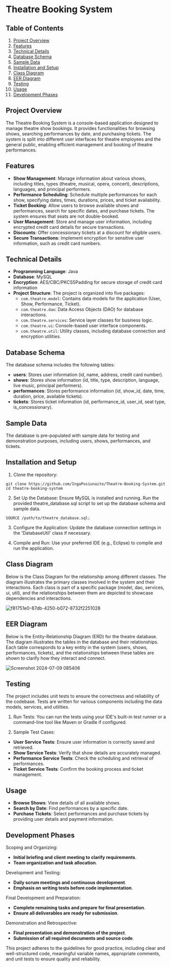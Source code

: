 # Theatre Booking System

## Table of Contents
1. [Project Overview](#project-overview)
2. [Features](#features)
3. [Technical Details](#technical-details)
4. [Database Schema](#database-schema)
5. [Sample Data](#sample-data)
6. [Installation and Setup](#installation-and-setup)
7. [Class Diagram](#class-diagram)
8. [EER Diagram](#eer-diagram)
9. [Testing](#testing)
10. [Usage](#usage)
11. [Development Phases](#development-phases)

## Project Overview
The Theatre Booking System is a console-based application designed to manage theatre show bookings. It provides functionalities for browsing shows, searching performances by date, and purchasing tickets. The system is split into different user interfaces for theatre employees and the general public, enabling efficient management and booking of theatre performances.

## Features

- **Show Management**: Manage information about various shows, including titles, types (theatre, musical, opera, concert), descriptions, languages, and principal performers.
- **Performance Scheduling**: Schedule multiple performances for each show, specifying dates, times, durations, prices, and ticket availability.
- **Ticket Booking**: Allow users to browse available shows and performances, search for specific dates, and purchase tickets. The system ensures that seats are not double-booked.
- **User Management**: Store and manage user information, including encrypted credit card details for secure transactions.
- **Discounts**: Offer concessionary tickets at a discount for eligible users.
- **Secure Transactions**: Implement encryption for sensitive user information, such as credit card numbers.

## Technical Details

- **Programming Language**: Java
- **Database**: MySQL
- **Encryption**: AES/CBC/PKCS5Padding for secure storage of credit card information
- **Project Structure**: The project is organized into five packages:
  - `com.theatre.model`: Contains data models for the application (User, Show, Performance, Ticket).
  - `com.theatre.dao`: Data Access Objects (DAO) for database interactions.
  - `com.theatre.services`: Service layer classes for business logic.
  - `com.theatre.ui`: Console-based user interface components.
  - `com.theatre.util`: Utility classes, including database connection and encryption utilities.

## Database Schema

The database schema includes the following tables:

- **users**: Stores user information (id, name, address, credit card number).
- **shows**: Stores show information (id, title, type, description, language, live music, principal performers).
- **performances**: Stores performance information (id, show_id, date, time, duration, price, available tickets).
- **tickets**: Stores ticket information (id, performance_id, user_id, seat type, is_concessionary).

## Sample Data

The database is pre-populated with sample data for testing and demonstration purposes, including users, shows, performances, and tickets.

## Installation and Setup
1. Clone the repository:

```
git clone https://github.com/IngaPosiunaite/Theatre-Booking-System.git
cd theatre-booking-system
```
2. Set Up the Database:
Ensure MySQL is installed and running. Run the provided theatre_database.sql script to set up the database schema and sample data.

```
SOURCE /path/to/theatre_database.sql;
```
3. Configure the Application:
Update the database connection settings in the 'DatabaseUtil' class if necessary.

4. Compile and Run:
Use your preferred IDE (e.g., Eclipse) to compile and run the application.

## Class Diagram
Below is the Class Diagram for the relationship among different classes. The diagram illustrates the primary classes involved in the system and their interactions. Each class is part of a specific package (model, dao, services, ui, util), and the relationships between them are depicted to showcase dependencies and interactions.

![f81751e0-87db-4250-b072-8732f2251028](https://github.com/IngaPosiunaite/Hangman/assets/119749457/c6556d26-34ce-45b3-9eea-3855116eeed8)

## EER Diagram
Below is the Entity-Relationship Diagram (ERD) for the theatre database. The diagram illustrates the tables in the database and their relationships. Each table corresponds to a key entity in the system (users, shows, performances, tickets), and the relationships between these tables are shown to clarify how they interact and connect.

![Screenshot 2024-07-09 085406](https://github.com/IngaPosiunaite/Hangman/assets/119749457/23233c8a-a7ae-4ab2-8e8f-c50047527ffb)


## Testing
The project includes unit tests to ensure the correctness and reliability of the codebase. Tests are written for various components including the data models, services, and utilities.

1. Run Tests:
You can run the tests using your IDE's built-in test runner or a command-line tool like Maven or Gradle if configured.

2. Sample Test Cases:
- **User Service Tests**: Ensure user information is correctly saved and retrieved.
- **Show Service Tests**: Verify that show details are accurately managed.
- **Performance Service Tests**: Check the scheduling and retrieval of performances.
- **Ticket Service Tests**: Confirm the booking process and ticket management.

## Usage
- **Browse Shows**: View details of all available shows.
- **Search by Date**: Find performances by a specific date.
- **Purchase Tickets**: Select performances and purchase tickets by providing user details and payment information.

## Development Phases
Scoping and Organizing:

- **Initial briefing and client meeting to clarify requirements**.
- **Team organization and task allocation**.

Development and Testing:

- **Daily scrum meetings and continuous development**.
- **Emphasis on writing tests before code implementation**.

Final Development and Preparation:

- **Complete remaining tasks and prepare for final presentation**.
- **Ensure all deliverables are ready for submission**.

Demonstration and Retrospective:

- **Final presentation and demonstration of the project**.
- **Submission of all required documents and source code**.

This project adheres to the guidelines for good practice, including clear and well-structured code, meaningful variable names, appropriate comments, and unit tests to ensure quality and reliability.

